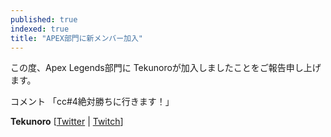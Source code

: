 ```yaml
---
published: true
indexed: true
title: "APEX部門に新メンバー加入"
---
```


この度、Apex Legends部門に Tekunoroが加入しましたことをご報告申し上げます。

コメント
「cc#4絶対勝ちに行きます！」

**Tekunoro** [[Twitter](https://twitter.com/TekunoroGT) | [Twitch](https://www.twitch.tv/tekunoro_ttv)]
